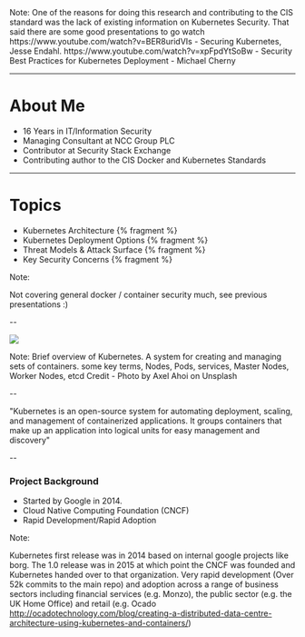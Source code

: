 <section data-background-image="images/title.jpg">
</section>
Note: One of the reasons for doing this research and contributing to the CIS standard was the lack of existing information on Kubernetes Security.  That said there are some good presentations to go watch https://www.youtube.com/watch?v=BER8uridVIs - Securing Kubernetes, Jesse Endahl. https://www.youtube.com/watch?v=xpFpdYtSoBw - Security Best Practices for Kubernetes Deployment - Michael Cherny

---

# About Me

 - 16 Years in IT/Information Security
 - Managing Consultant at NCC Group PLC
 - Contributor at Security Stack Exchange
 - Contributing author to the CIS Docker and Kubernetes Standards

---

# Topics

* Kubernetes Architecture {% fragment %}
* Kubernetes Deployment Options {% fragment %}
* Threat Models & Attack Surface {% fragment %}
* Key Security Concerns {% fragment %}

Note:

Not covering general docker / container security much, see previous presentations :)

--

<image src="/images/what-is-kubernetes.jpg"/>

Note: Brief overview of Kubernetes.  A system for creating and managing sets of containers.  some key terms, Nodes, Pods, services, Master Nodes, Worker Nodes, etcd
Credit - Photo by Axel Ahoi on Unsplash

--

"Kubernetes is an open-source system for automating deployment, scaling, and management of containerized applications. It groups containers that make up an application into logical units for easy management and discovery"

--

### Project Background

* Started by Google in 2014.
* Cloud Native Computing Foundation (CNCF)
* Rapid Development/Rapid Adoption

Note:

Kubernetes first release was in 2014 based on internal google projects like borg.  The 1.0 release was in 2015 at which point the CNCF was founded and Kubernetes handed over to that organization.  Very rapid development (Over 52k commits to the main repo) and adoption across a range of business sectors including financial services (e.g. Monzo), the public sector (e.g. the UK Home Office) and retail (e.g. Ocado http://ocadotechnology.com/blog/creating-a-distributed-data-centre-architecture-using-kubernetes-and-containers/)